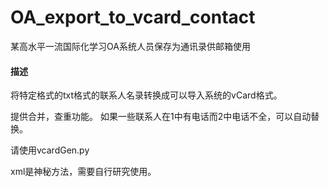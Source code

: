# OA_export_to_vcard_contact

某高水平一流国际化学习OA系统人员保存为通讯录供邮箱使用

#### 描述

将特定格式的txt格式的联系人名录转换成可以导入系统的vCard格式。

提供合并，查重功能。 如果一些联系人在1中有电话而2中电话不全，可以自动替换。


请使用vcardGen.py


xml是神秘方法，需要自行研究使用。

